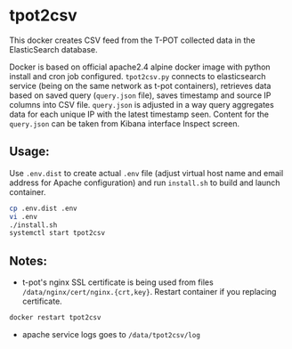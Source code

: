 # tpot2csv
This docker creates CSV feed from the T-POT collected data in the ElasticSearch database.

Docker is based on official apache2.4 alpine docker image with python install and cron job configured. `tpot2csv.py` connects to elasticsearch service (being on the same network as t-pot containers), retrieves data based on saved query (`query.json` file), saves timestamp and source IP columns into CSV file. `query.json` is adjusted in a way query aggregates data for each unique IP with the latest timestamp seen. Content for the `query.json` can be taken from Kibana interface Inspect screen.

## Usage:
Use `.env.dist` to create actual `.env` file (adjust virtual host name and email address for Apache configuration) and run `install.sh` to build and launch container.
```bash
cp .env.dist .env
vi .env
./install.sh
systemctl start tpot2csv
```

## Notes:
- t-pot's nginx SSL certificate is being used from files `/data/nginx/cert/nginx.{crt,key}`. Restart container if you replacing certificate.
```bash
docker restart tpot2csv
```
- apache service logs goes to `/data/tpot2csv/log`
